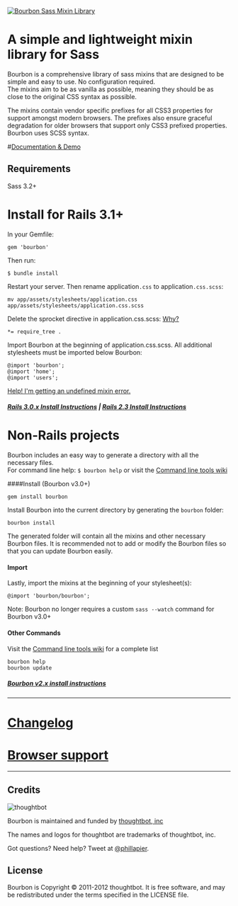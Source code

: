 [![Bourbon Sass Mixin Library](http://bourbon.io/images/bourbon-logo.png)](http://bourbon.io)

# A simple and lightweight mixin library for Sass
Bourbon is a comprehensive library of sass mixins that are designed to be simple
and easy to use. No configuration required.  
The mixins aim to be as vanilla as possible, meaning they should be as close to the original CSS syntax as possible.

The mixins contain vendor specific prefixes for all CSS3 properties for support
amongst modern browsers. The prefixes also ensure graceful degradation for older
browsers that support only CSS3 prefixed properties. Bourbon uses SCSS syntax.

#[Documentation & Demo](http://bourbon.io)

## Requirements
Sass 3.2+

# Install for Rails 3.1+
In your Gemfile:

    gem 'bourbon'

Then run:

    $ bundle install

Restart your server. Then rename application`.css` to application`.css.scss`:

    mv app/assets/stylesheets/application.css app/assets/stylesheets/application.css.scss

Delete the sprocket directive in application.css.scss: [Why?](https://github.com/thoughtbot/bourbon/wiki/Rails-Sprockets)

    *= require_tree .

Import Bourbon at the beginning of application.css.scss. All additional stylesheets must be imported below Bourbon:

    @import 'bourbon';
    @import 'home';
    @import 'users';


[Help! I'm getting an undefined mixin error.](https://github.com/thoughtbot/bourbon/wiki/Rails-Help-%5C-Undefined-mixin)

##### [Rails 3.0.x Install Instructions](https://github.com/thoughtbot/bourbon/wiki/Rails-3.0.x-Install) | [Rails 2.3 Install Instructions](https://github.com/thoughtbot/bourbon/wiki/Bourbon-v2.x-or-Rails-2.3-Install)

# <span id="non-rails"></span>Non-Rails projects
Bourbon includes an easy way to generate a directory with all the necessary files.  
For command line help: `$ bourbon help` or visit the [Command line tools wiki](https://github.com/thoughtbot/bourbon/wiki/Command-Line-Tools)

####Install (Bourbon v3.0+)

    gem install bourbon

Install Bourbon into the current directory by generating the `bourbon` folder:

    bourbon install

The generated folder will contain all the mixins and other necessary Bourbon files. It is recommended not to add or modify the Bourbon files so that you can update Bourbon easily.

#### Import

Lastly, import the mixins at the beginning of your stylesheet(s):

    @import 'bourbon/bourbon';

Note: Bourbon no longer requires a custom `sass --watch` command for Bourbon v3.0+

#### Other Commands
Visit the [Command line tools wiki](https://github.com/thoughtbot/bourbon/wiki/Command-Line-Tools) for a complete list

    bourbon help
    bourbon update
    
##### [Bourbon v2.x install instructions](https://github.com/thoughtbot/bourbon/wiki/Bourbon-v2.x-or-Rails-2.3-Install)

-------
# [Changelog](https://github.com/thoughtbot/bourbon/wiki)

# [Browser support](https://github.com/thoughtbot/bourbon/wiki/Browser-Support)
-------

Credits
-------

![thoughtbot](http://thoughtbot.com/images/tm/logo.png)

Bourbon is maintained and funded by [thoughtbot, inc](http://thoughtbot.com/community)

The names and logos for thoughtbot are trademarks of thoughtbot, inc.

Got questions? Need help? Tweet at [@phillapier](http://twitter.com/phillapier).

License
-------

Bourbon is Copyright © 2011-2012 thoughtbot. It is free software, and may be redistributed under the terms specified in the LICENSE file.
